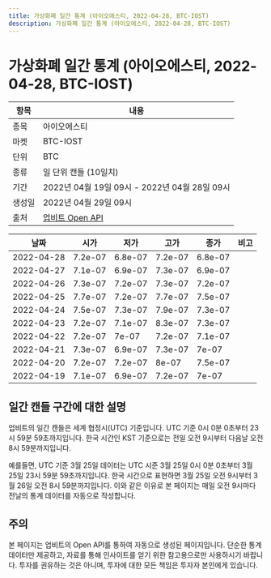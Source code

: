 ```yaml
---
title: 가상화폐 일간 통계 (아이오에스티, 2022-04-28, BTC-IOST)
description: 가상화폐 일간 통계 (아이오에스티, 2022-04-28, BTC-IOST)
---
```



가상화폐 일간 통계 (아이오에스티, 2022-04-28, BTC-IOST)
===

|항목|내용|
|--|--|
|종목|아이오에스티|
|마켓|BTC-IOST|
|단위|BTC|
|종류|일 단위 캔들 (10일치)|
|기간|2022년 04월 19일 09시 - 2022년 04월 28일 09시|
|생성일|2022년 04월 29일 09시|
|출처|[업비트 Open API](https://docs.upbit.com)|


|날짜|시가|저가|고가|종가|비고|
|--|--|--|--|--|--|
|2022-04-28|7.2e-07|6.8e-07|7.2e-07|6.8e-07|    |
|2022-04-27|7.1e-07|6.9e-07|7.3e-07|6.9e-07|    |
|2022-04-26|7.3e-07|7.2e-07|7.3e-07|7.2e-07|    |
|2022-04-25|7.7e-07|7.2e-07|7.7e-07|7.5e-07|    |
|2022-04-24|7.5e-07|7.3e-07|7.9e-07|7.3e-07|    |
|2022-04-23|7.2e-07|7.1e-07|8.3e-07|7.3e-07|    |
|2022-04-22|7.2e-07|7e-07|7.2e-07|7.1e-07|    |
|2022-04-21|7.3e-07|6.9e-07|7.3e-07|7e-07|    |
|2022-04-20|7.2e-07|7.2e-07|8e-07|7.5e-07|    |
|2022-04-19|7.1e-07|6.9e-07|7.2e-07|7e-07|    |


일간 캔들 구간에 대한 설명
---


업비트의 일간 캔들은 세계 협정시(UTC) 기준입니다. 
UTC 기준 0시 0분 0초부터 23시 59분 59초까지입니다. 
한국 시간인 KST 기준으로는 전일 오전 9시부터 다음날 오전 8시 59분까지입니다. 


예를들면, UTC 기준 3월 25일 데이터는 UTC 시준 3월 25일 0시 0분 0초부터 3월 25일 23시 59분 59초까지입니다. 
한국 시간으로 표현하면 3월 25일 오전 9시부터 3월 26일 오전 8시 59분까지입니다. 
이와 같은 이유로 본 페이지는 매일 오전 9시마다 전날의 통계 데이터를 자동으로 작성합니다. 


주의
---


본 페이지는 업비트의 Open API를 통하여 자동으로 생성된 페이지입니다. 
단순한 통계 데이터만 제공하고, 자료를 통해 인사이트를 얻기 위한 참고용으로만 사용하시기 바랍니다. 
투자를 권유하는 것은 아니며, 투자에 대한 모든 책임은 투자자 본인에게 있습니다. 
